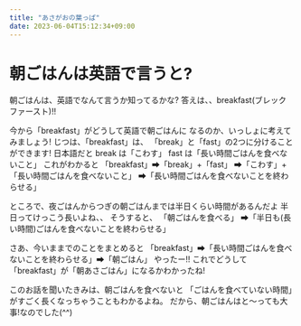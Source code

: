 ```yaml
---
title: "あさがおの葉っぱ"
date: 2023-06-04T15:12:34+09:00
---
```


# 朝ごはんは英語で言うと?
朝ごはんは、英語でなんて言うか知ってるかな?
答えは、、breakfast(ブレックファースト)!! 

今から「breakfast」がどうして英語で朝ごはんに
なるのか、いっしょに考えてみましょう!
じつは、「breakfast」は、
「break」と「fast」の2つに分けることができます! 
日本語だと
break は「こわす」
fast は「長い時間ごはんを食べないこと」
これがわかると
「breakfast」➡「break」+「fast」
➡「こわす」+「長い時間ごはんを食べないこと」
➡「長い時間ごはんを食べないことを終わらせる」

ところで、夜ごはんからつぎの朝ごはんまでは半日くらい時間があるんだよ
半日ってけっこう長いよね、、
そうすると、
「朝ごはんを食べる」
➡「半日も(長い時間)ごはんを食べないことを終わらせる」 

さあ、今いままでのことをまとめると
「breakfast」➡「長い時間ごはんを食べないことを終わらせる」➡「朝ごはん」
やったー!! 
これでどうして「breakfast」が「朝あさごはん」になるかわかったね!

このお話を聞いたきみは、朝ごはんを食べないと
「ごはんを食べていない時間」がすごく長くなっちゃうこともわかるよね。
だから、朝ごはんはと〜っても大事!なのでした(^^)